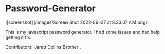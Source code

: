 # Password-Generator
![screenshot](/images/Screen Shot 2022-06-27 at 8.33.07 AM.png)

This is my javascript password generator. I had some issues and had help getting it fix.

Contributors:
Jarett Collins Brother .
